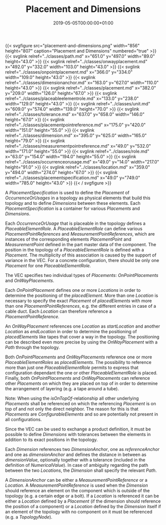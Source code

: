 ﻿---
title: Placement and Dimensions
toc: false
type: specs
date: "2019-05-05T00:00:00+01:00"
draft: false
menu:
  vec120:
    identifier: topology-and-geometry/placement-and-dimensions    
    parent: topology-and-geometry
    weight: 1005008 

# Prev/next pager order (if `docs_section_pager` enabled in `params.toml`)
weight: 1005008
---
{{< svgfigure src="placement-and-dimensions.png" width="856" height="807" caption="Placement and Dimensions" numbered="true" >}}
  {{< svglink relref="../classes/path.md" x="651.0" y="497.0" width="89.0" height="43.0" >}}
  {{< svglink relref="../classes/onwayplacement.md" x="492.0" y="332.0" width="103.0" height="43.0" >}}
  {{< svglink relref="../classes/onpointplacement.md" x="366.0" y="334.0" width="109.0" height="43.0" >}}
  {{< svglink relref="../classes/dimensionanchor.md" x="163.0" y="627.0" width="110.0" height="43.0" >}}
  {{< svglink relref="../classes/placement.md" x="382.0" y="209.0" width="126.0" height="67.0" >}}
  {{< svglink relref="../classes/placeableelementrole.md" x="133.0" y="238.0" width="129.0" height="43.0" >}}
  {{< svglink relref="../classes/unit.md" x="609.0" y="574.0" width="139.0" height="70.0" >}}
  {{< svglink relref="../classes/tolerance.md" x="637.0" y="658.0" width="146.0" height="67.0" >}}
  {{< svglink relref="../classes/placementpointreference.md" x="175.0" y="420.0" width="151.0" height="55.0" >}}
  {{< svglink relref="../classes/dimension.md" x="395.0" y="625.0" width="165.0" height="79.0" >}}
  {{< svglink relref="../classes/measurementpointreference.md" x="49.0" y="532.0" width="171.0" height="55.0" >}}
  {{< svglink relref="../classes/role.md" x="63.0" y="154.0" width="194.0" height="55.0" >}}
  {{< svglink relref="../classes/occurrenceorusage.md" x="49.0" y="14.0" width="217.0" height="91.0" >}}
  {{< svglink relref="../classes/location.md" x="359.0" y="494.0" width="274.0" height="67.0" >}}
  {{< svglink relref="../classes/placementspecification.md" x="49.0" y="749.0" width="785.0" height="43.0" >}}
{{< / svgfigure >}}
<html>   <head>     </head>   <body>     <p> A <i>PlacementSpecification</i> is used to define the <i>Placement </i>of <i>OccurrenceOrUsages</i> in a topology as physical elements that build this topology and to define <i>Dimensions</i> between these elements. Each <i>PlacementSpecification</i> is a container for various <i>Placements</i> and <i>Dimensions</i>.     </p>      <p> Each<i> OccurrenceOrUsage</i> that is placeable in the topology defines a <i>PlaceableElementRole.</i> A <i>PlaceableElementRole </i>can define various <i>PlacementPointReferences </i>and <i>MeasurementPointReferences</i>, which are instances of the corresponding elements <i>PlacementPoint</i> and <i>MeasurementPoint</i> defined in the part master data of the component. The position in the topology of a <i>PlaceableElementRole </i>is defined with a <i>Placement</i>. The multiplicity of this association is caused by the support of variance in the VEC. For a concrete configuration, there should be only one <i>Placement</i> for one <i>PlaceableElementRole.</i> &#160;     </p>      <p> The VEC specifies two individual types of <i>Placements</i>: <i>OnPointPlacements</i> and <i>OnWayPlacements</i>.     </p>      <p> Each <i>OnPointPlacement</i> defines one or more <i>Locations</i> in order to determine the positioning of the <i>placedElement</i>. More than one <i>Location</i> is necessary to specify the exact <i>Placement</i> of <i>placedElements </i>with more than one <i>PlacementPointReferences</i>, e.g. the different entries in case of a cable duct. Each <i>Location</i> can therefore reference a <i>PlacementPointReference.</i>     </p>      <p> An <i>OnWayPlacement</i> references one <i>Location</i> as <i>startLocation</i> and another <i>Location</i> as <i>endLocation</i> in order to determine the positioning of <i>placedElements</i> like tapes that cover a way in the topology. The positioning can be described even more precise by using the <i>OnWayPlacement</i> with a <i>Path</i> through the topology.     </p>      <p> Both <i>OnPointPlacements</i> and <i>OnWayPlacements</i> reference one or more <i>PlaceableElementRoles</i> as <i>placedElements</i>. The possibility to reference more than just one <i>PlaceableElementRole</i> permits to express that configuration dependant the one or other <i>PlaceableElementRole</i> is placed. Finally, both <i>OnPointPlacements</i> and <i>OnWayPlacements</i> can reference other <i>Placements</i> on which they are placed on top of in order to determine the arrangement of layering (e.g. a tape around a tube).     </p>      <p> Note: When using the <i>isOnTopOf</i>-relationship all other underlying <i>Placements</i> shall be referenced on which the referencing <i>Placement</i> is on top of and not only the direct neighbor. The reason for this is that <i>Placements</i> are <i>ConfigurableElements</i> and so are potentially not present in all configurations.     </p>      <p> Since the VEC can be used to exchange a product definition, it must be possible to define <i>Dimensions</i> with tolerances between the elements in addition to its exact positions in the topology.&#160;     </p>      <p> Each <i>Dimension</i> references two <i>DimensionAnchor</i>, one as <i>referenceAnchor</i> and one as <i>dimensionAnchor </i>and defines the distance in between as <i>dimensionValue</i>, optionally together with a tolerance (included in the definition of <i>NumericalValue</i>). In case of ambiguity regarding the path between the two <i>Locations</i>, the <i>Dimension</i> shall specify the relevant <i>Path</i>.     </p>      <p> A <i>DimensionAnchor</i> can be either a <i>MeasurementPointReference</i> or a <i>Location</i>. A <i>MeasurementPointReference</i> is used when the <i>Dimension </i>should reference an element on the component which is outside of the topology (e.g. a certain edge or a bolt). If a <i>Location </i>is referenced it can be either a <i>Location</i> defined by a <i>Placement</i> (if the dimension should reference the position of a component) or a <i>Location</i> defined by the <i>Dimension</i> itself if an element of the topology with no component on it must be referenced (e.g. a <i>TopologyNode</i>).      </p>    </body> </html> 
